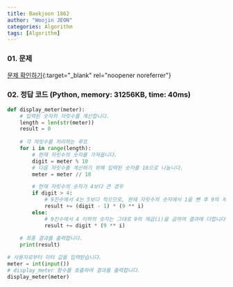 ```yaml
---
title: Baekjoon 1862
author: "Woojin JEON"
categories: Algorithm
tags: [Algorithm]
---
```


### 01. 문제

[문제 확인하기](https://www.acmicpc.net/problem/1862){:target="_blank" rel="noopener noreferrer"}

### 02. 정답 코드 (Python, memory: 31256KB, time: 40ms)

```Python
def display_meter(meter):
    # 입력된 숫자의 자릿수를 계산합니다.
    length = len(str(meter))
    result = 0
    
    # 각 자릿수를 처리하는 루프
    for i in range(length):
        # 현재 자릿수의 숫자를 가져옵니다.
        digit = meter % 10
        # 다음 자릿수를 계산하기 위해 입력된 숫자를 10으로 나눕니다.
        meter = meter // 10

        # 현재 자릿수의 숫자가 4보다 큰 경우
        if digit > 4:
            # 9진수에서 4는 5보다 작으므로, 현재 자릿수의 숫자에서 1을 뺀 후 9의 제곱(i)을 곱하여 결과에 더합니다.
            result += (digit - 1) * (9 ** i)
        else:
            # 9진수에서 4 이하의 숫자는 그대로 9의 제곱(i)을 곱하여 결과에 더합니다.
            result += digit * (9 ** i)
    
    # 최종 결과를 출력합니다.
    print(result)

# 사용자로부터 미터 값을 입력받습니다.
meter = int(input())
# display_meter 함수를 호출하여 결과를 출력합니다.
display_meter(meter)
```

